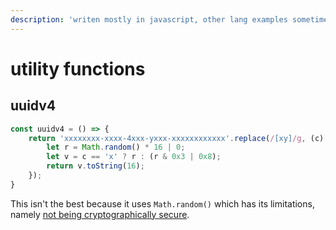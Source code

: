 ```yaml
---
description: 'writen mostly in javascript, other lang examples sometimes available'
---
```


# utility functions

## uuidv4

```javascript
const uuidv4 = () => {
    return 'xxxxxxxx-xxxx-4xxx-yxxx-xxxxxxxxxxxx'.replace(/[xy]/g, (c) => {
        let r = Math.random() * 16 | 0; 
        let v = c == 'x' ? r : (r & 0x3 | 0x8);
        return v.toString(16);
    });
}
```

This isn't the best because it uses `Math.random()` which has its limitations, namely [not being cryptographically secure](../concepts/computer-science/prng/implementation-in-js-v8-engine.md).

